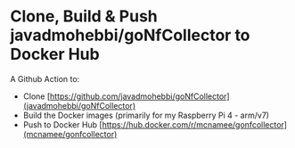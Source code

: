 # Clone, Build & Push javadmohebbi/goNfCollector to Docker Hub

A Github Action to:

- Clone [https://github.com/javadmohebbi/goNfCollector](javadmohebbi/goNfCollector)
- Build the Docker images (primarily for my Raspberry Pi 4 - arm/v7)
- Push to Docker Hub [https://hub.docker.com/r/mcnamee/gonfcollector](mcnamee/gonfcollector)
